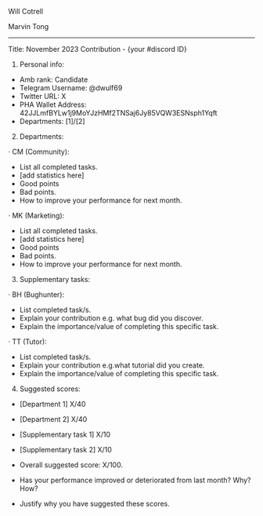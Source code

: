 
Will Cotrell

Marvin Tong




----


Title: November 2023 Contribution - {your #discord ID}
 
1. Personal info:

- Amb rank: Candidate
- Telegram Username: @dwulf69
- Twitter URL: X
- PHA Wallet Address: 42JJLmfBYLw1j9MoYJzHMf2TNSaj6Jy85VQW3ESNsph1Yqft
- Departments: [1]/[2]
 
2. Departments:
 
· CM (Community):
- List all completed tasks.
- [add statistics here]
- Good points
- Bad points.
- How to improve your performance for next month.
 
· MK (Marketing):
- List all completed tasks.
- [add statistics here]
- Good points
- Bad points.
- How to improve your performance for next month.
 
3. Supplementary tasks:
 
· BH (Bughunter):
- List completed task/s.
- Explain your contribution e.g. what bug did you discover.
- Explain the importance/value of completing this specific task.
           	
· TT (Tutor):
- List completed task/s.
- Explain your contribution e.g.what tutorial did you create. 
- Explain the importance/value of completing this specific task.
 
4. Suggested scores: 
 
- [Department 1] X/40
- [Department 2] X/40
 
- [Supplementary task 1] X/10
- [Supplementary task 2] X/10
 
- Overall suggested score: X/100.
 
- Has your performance improved or deteriorated from last month? Why? How?
- Justify why you have suggested these scores. 
